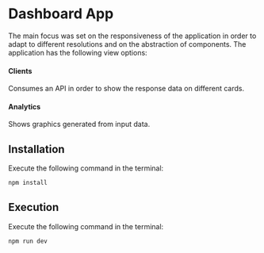 # Dashboard App

The main focus was set on the responsiveness of the application in order to adapt to different resolutions and on the abstraction of components.
The application has the following view options:

#### Clients
Consumes an API in order to show the response data on different cards.

#### Analytics
Shows graphics generated from input data.

## Installation

Execute the following command in the terminal:

```bash
npm install
```

## Execution

Execute the following command in the terminal:

```bash
npm run dev
```